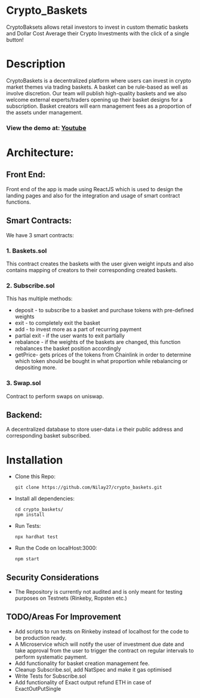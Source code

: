 # Crypto_Baskets

CryptoBaksets allows retail investors to invest in custom thematic baskets and Dollar Cost Average their Crypto Investments with the click of a single button!

# Description

CryptoBaskets is a decentralized platform where users can invest in crypto market themes via trading baskets. A basket can be rule-based as well as involve discretion. Our team will publish high-quality baskets and we also welcome external experts/traders opening up their basket designs for a subscription. Basket creators will earn management fees as a proportion of the assets under management. 

### View the demo at: [Youtube](https://www.youtube.com/watch?v=DWJqKzgicHk&ab_channel=KumarNilay)
# Architecture:

## Front End: 

Front end of the app is made using ReactJS which is used to design the landing pages and also for the integration and usage of smart contract functions.

## Smart Contracts:

We have 3 smart contracts:
### 1. Baskets.sol
This contract creates the baskets with the user given weight inputs and also contains mapping of creators to their corresponding created baskets.

### 2. Subscribe.sol
This has multiple methods: 
- deposit - to subscribe to a basket and purchase tokens with pre-defined weights
- exit - to completely exit the basket
- add - to invest more as a part of recurring payment
- partial exit - if the user wants to exit partially
- rebalance - if the weights of the baskets are changed, this function rebalances the basket position accordingly
- getPrice-  gets prices of the tokens from Chainlink in order to determine which token should be bought in what proportion while rebalancing or depositing more. 

### 3. Swap.sol
Contract to perform swaps on uniswap.

## Backend:

A decentralized database to store user-data i.e their public address and corresponding basket subscribed.

# Installation
-  Clone this Repo:
    ```
    git clone https://github.com/Nilay27/crypto_baskets.git
    ```

-   Install all dependencies:

    ```
    cd crypto_baskets/
    npm install
    ```

-   Run Tests:
    ```
    npx hardhat test
    ```

- Run the Code on localHost:3000:
    ```
    npm start
    ``` 
## Security Considerations

-   The Repository is currently not audited and is only meant for testing purposes on Testnets (Rinkeby, Ropsten etc.)

## TODO/Areas For Improvement
- Add scripts to run tests on Rinkeby instead of localhost for the code to be production ready.
- A Microservice which will notify the user of investment due date and take approval from the user to trigger the contract on regular intervals to perform systematic payment.
- Add functionality for basket creation management fee.
- Cleanup Subscribe.sol, add NatSpec and make it gas optimised
- Write Tests for Subscribe.sol
- Add functionality of Exact output refund ETH in case of ExactOutPutSingle
